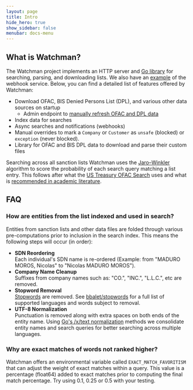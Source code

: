 ```yaml
---
layout: page
title: Intro
hide_hero: true
show_sidebar: false
menubar: docs-menu
---
```


## What is Watchman?

The Watchman project implements an HTTP server and [Go library](https://pkg.go.dev/github.com/moov-io/watchman) for searching, parsing, and downloading lists. We also have an [example](https://pkg.go.dev/github.com/moov-io/watchman/examples) of the webhook service. Below, you can find a detailed list of features offered by Watchman:

- Download OFAC, BIS Denied Persons List (DPL), and various other data sources on startup
  - Admin endpoint to [manually refresh OFAC and DPL data](https://moov-io.github.io/watchman/runbook/#force-data-refresh)
- Index data for searches
- Async searches and notifications (webhooks)
- Manual overrides to mark a `Company` or `Customer` as `unsafe` (blocked) or `exception` (never blocked).
- Library for OFAC and BIS DPL data to download and parse their custom files

Searching across all sanction lists Watchman uses the [Jaro–Winkler](https://en.wikipedia.org/wiki/Jaro%E2%80%93Winkler_distance) algorithm to score the probability of each search query matching a list entry. This follows after what the [US Treasury OFAC Search](https://home.treasury.gov/policy-issues/financial-sanctions/faqs/topic/1636) uses and what is [recommended in academic literature](https://www.wseas.org/multimedia/journals/computers/2015/a965705-699.pdf).

## FAQ

### How are entities from the list indexed and used in search?

<p>
    Entities from sanction lists and other data files are folded through various pre-computations prior to inclusion in the search index.
    This means the following steps will occur (in order):
    <ul>
        <li>
            <strong>SDN Reordering</strong><br />
            Each individual's SDN name is re-ordered (Example: from "MADURO MOROS, Nicolas" to "Nicolas MADURO MOROS").
        </li>
        <li>
            <strong>Company Name Cleanup</strong><br />
            Suffixes from company names such as: "CO.", "INC.", "L.L.C.", etc are removed.
        </li>
        <li>
            <strong>Stopword Removal</strong><br />
            <a href="https://en.wikipedia.org/wiki/Stop_words">Stopwords</a> are removed. See <a href="https://github.com/bbalet/stopwords">bbalet/stopwords</a> for a full list of supported languages and words subject to removal.
        </li>
        <li>
            <strong>UTF-8 Normalization</strong><br />
            Punctuation is removed along with extra spaces on both ends of the entity name.
            Using <a href="https://godoc.org/golang.org/x/text/unicode/norm#Form">Go's /x/text normalization</a> methods we consolidate entity names and search queries for better searching across multiple languages.
        </li>
    </ul>
</p>

### Why are exact matches of words not ranked higher?

Watchman offers an environmental variable called `EXACT_MATCH_FAVORITISM` that can adjust the weight of exact matches within a query. This value is a percentage (float64) added to exact matches prior to computing the final match percentage. Try using 0.1, 0.25 or 0.5 with your testing.
